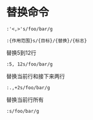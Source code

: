# 替换命令

```shell
:'<,>'s/foo/bar/g
```

```shell
:{作用范围}s/{目标}/{替换}/{标志}
```

替换5到12行

```
:5, 12s/foo/bar/g
```

替换当前行和接下来两行

```
:.,+2s/foo/bar/g
```

替换当前行所有

```
:s/foo/bar/g
```